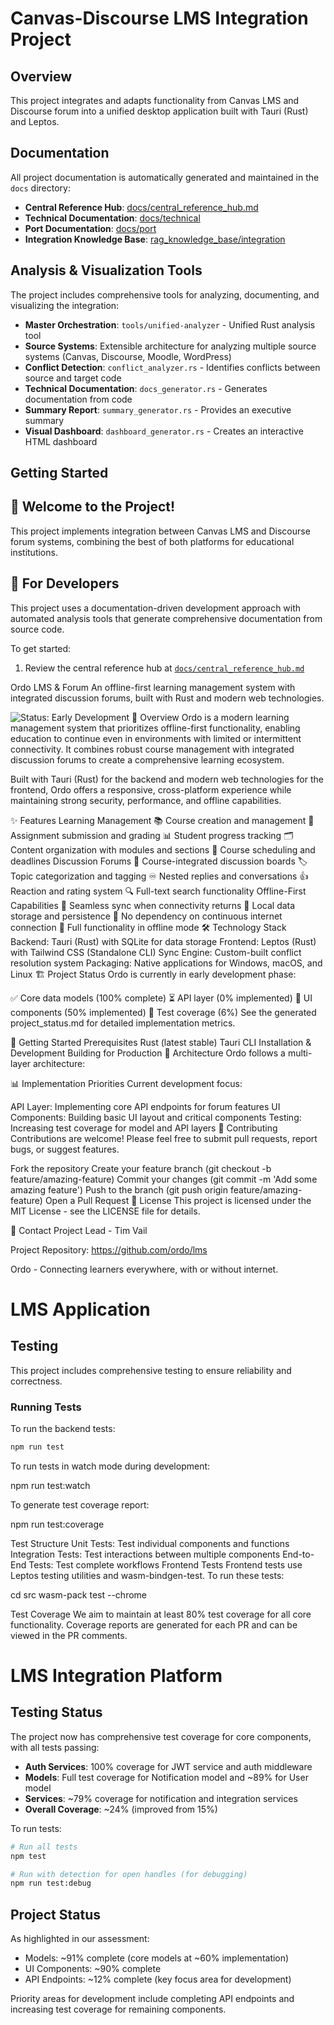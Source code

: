 # Canvas-Discourse LMS Integration Project

## Overview

This project integrates and adapts functionality from Canvas LMS and Discourse forum into a unified desktop application built with Tauri (Rust) and Leptos.

## Documentation

All project documentation is automatically generated and maintained in the `docs` directory:

- **Central Reference Hub**: [docs/central_reference_hub.md](docs/central_reference_hub.md)
- **Technical Documentation**: [docs/technical](docs/technical)
- **Port Documentation**: [docs/port](docs/port)
- **Integration Knowledge Base**: [rag_knowledge_base/integration](rag_knowledge_base/integration)

## Analysis & Visualization Tools

The project includes comprehensive tools for analyzing, documenting, and visualizing the integration:

- **Master Orchestration**: `tools/unified-analyzer` - Unified Rust analysis tool
- **Source Systems**: Extensible architecture for analyzing multiple source systems (Canvas, Discourse, Moodle, WordPress)
- **Conflict Detection**: `conflict_analyzer.rs` - Identifies conflicts between source and target code
- **Technical Documentation**: `docs_generator.rs` - Generates documentation from code
- **Summary Report**: `summary_generator.rs` - Provides an executive summary
- **Visual Dashboard**: `dashboard_generator.rs` - Creates an interactive HTML dashboard

## Getting Started


## 👋 Welcome to the Project!

This project implements integration between Canvas LMS and Discourse forum systems, combining the best of both platforms for educational institutions.

## 👥 For Developers

This project uses a documentation-driven development approach with automated analysis tools that generate comprehensive documentation from source code.

To get started:

1. Review the central reference hub at [`docs/central_reference_hub.md`](docs/central_reference_hub.md)

Ordo LMS & Forum
An offline-first learning management system with integrated discussion forums, built with Rust and modern web technologies.

<img alt="Status: Early Development" src="https://img.shields.io/badge/status-early development-orange">
🚀 Overview
Ordo is a modern learning management system that prioritizes offline-first functionality, enabling education to continue even in environments with limited or intermittent connectivity. It combines robust course management with integrated discussion forums to create a comprehensive learning ecosystem.

Built with Tauri (Rust) for the backend and modern web technologies for the frontend, Ordo offers a responsive, cross-platform experience while maintaining strong security, performance, and offline capabilities.

✨ Features
Learning Management
📚 Course creation and management
📝 Assignment submission and grading
📊 Student progress tracking
🗂️ Content organization with modules and sections
📅 Course scheduling and deadlines
Discussion Forums
💬 Course-integrated discussion boards
🏷️ Topic categorization and tagging
♾️ Nested replies and conversations
👍 Reaction and rating system
🔍 Full-text search functionality
Offline-First Capabilities
🔄 Seamless sync when connectivity returns
💾 Local data storage and persistence
🚫 No dependency on continuous internet connection
📱 Full functionality in offline mode
🛠️ Technology Stack
Backend: Tauri (Rust) with SQLite for data storage
Frontend: Leptos (Rust) with Tailwind CSS (Standalone CLI)
Sync Engine: Custom-built conflict resolution system
Packaging: Native applications for Windows, macOS, and Linux
🏗️ Project Status
Ordo is currently in early development phase:

✅ Core data models (100% complete)
⏳ API layer (0% implemented)
🚧 UI components (50% implemented)
🧪 Test coverage (6%)
See the generated project_status.md for detailed implementation metrics.

🚀 Getting Started
Prerequisites
Rust (latest stable)
Tauri CLI
Installation & Development
Building for Production
📐 Architecture
Ordo follows a multi-layer architecture:

📊 Implementation Priorities
Current development focus:

API Layer: Implementing core API endpoints for forum features
UI Components: Building basic UI layout and critical components
Testing: Increasing test coverage for model and API layers
🤝 Contributing
Contributions are welcome! Please feel free to submit pull requests, report bugs, or suggest features.

Fork the repository
Create your feature branch (git checkout -b feature/amazing-feature)
Commit your changes (git commit -m 'Add some amazing feature')
Push to the branch (git push origin feature/amazing-feature)
Open a Pull Request
📝 License
This project is licensed under the MIT License - see the LICENSE file for details.

📧 Contact
Project Lead - Tim Vail

Project Repository: https://github.com/ordo/lms

Ordo - Connecting learners everywhere, with or without internet.

# LMS Application

## Testing

This project includes comprehensive testing to ensure reliability and correctness.

### Running Tests

To run the backend tests:

```bash
npm run test
```

To run tests in watch mode during development:

npm run test:watch

To generate test coverage report:

npm run test:coverage

Test Structure
Unit Tests: Test individual components and functions
Integration Tests: Test interactions between multiple components
End-to-End Tests: Test complete workflows
Frontend Tests
Frontend tests use Leptos testing utilities and wasm-bindgen-test. To run these tests:

cd src
wasm-pack test --chrome

Test Coverage
We aim to maintain at least 80% test coverage for all core functionality. Coverage reports are generated for each PR and can be viewed in the PR comments.

# LMS Integration Platform

## Testing Status

The project now has comprehensive test coverage for core components, with all tests passing:

- **Auth Services**: 100% coverage for JWT service and auth middleware
- **Models**: Full test coverage for Notification model and ~89% for User model
- **Services**: ~79% coverage for notification and integration services
- **Overall Coverage**: ~24% (improved from 15%)

To run tests:
```bash
# Run all tests
npm test

# Run with detection for open handles (for debugging)
npm run test:debug
```

## Project Status

As highlighted in our assessment:
- Models: ~91% complete (core models at ~60% implementation)
- UI Components: ~90% complete
- API Endpoints: ~12% complete (key focus area for development)

Priority areas for development include completing API endpoints and increasing test coverage for remaining components.

